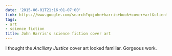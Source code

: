 ```yaml
---
date: '2015-06-01T21:16:01-07:00'
link: https://www.google.com/search?q=john+harris+book+cover+art&client=safari&hl=en&source=lnms&tbm=isch&sa=X&ei=KS1tVcPSJMvlsAST8YOoCQ&ved=0CAcQ_AUoAQ&biw=375&bih=559
tags:
- art
- science fiction
title: John Harris's science fiction cover art
---
```


I thought the *Ancillary Justice* cover art looked familiar. Gorgeous work.
